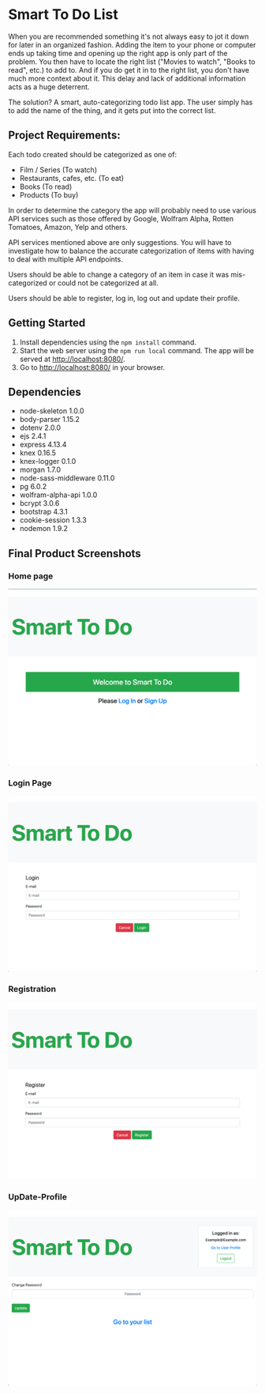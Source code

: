 # Smart To Do List

When you are recommended something it's not always easy to jot it down for later in an organized fashion. Adding the item to your phone or computer ends up taking time and opening up the right app is only part of the problem. You then have to locate the right list ("Movies to watch", "Books to read", etc.) to add to. And if you do get it in to the right list, you don't have much more context about it. This delay and lack of additional information acts as a huge deterrent.

The solution? A smart, auto-categorizing todo list app. The user simply has to add the name of the thing, and it gets put into the correct list.

## Project Requirements:

Each todo created should be categorized as one of:

* Film / Series (To watch)
* Restaurants, cafes, etc. (To eat)
* Books (To read)
* Products (To buy)

In order to determine the category the app will probably need to use various API services such as those offered by Google, Wolfram Alpha, Rotten Tomatoes, Amazon, Yelp and others.

API services mentioned above are only suggestions. You will have to investigate how to balance the accurate categorization of items with having to deal with multiple API endpoints.

Users should be able to change a category of an item in case it was mis-categorized or could not be categorized at all.

Users should be able to register, log in, log out and update their profile.

## Getting Started

1. Install dependencies using the `npm install` command.
2. Start the web server using the `npm run local` command. The app will be served at <http://localhost:8080/>.
3. Go to <http://localhost:8080/> in your browser.

## Dependencies

- node-skeleton 1.0.0
- body-parser 1.15.2
- dotenv 2.0.0
- ejs 2.4.1
- express 4.13.4
- knex 0.16.5
- knex-logger 0.1.0
- morgan 1.7.0
- node-sass-middleware 0.11.0
- pg 6.0.2
- wolfram-alpha-api 1.0.0
- bcrypt 3.0.6
- bootstrap 4.3.1
- cookie-session 1.3.3
- nodemon 1.9.2

## Final Product Screenshots

### Home page
!["Home page"](read-me-images/Home.png)
### Login Page
!["Login Page"](read-me-images/Login.png)
### Registration
!["Registration"](read-me-images/Registration.png)
### UpDate-Profile
!["UpDate-Profile"](read-me-images/UpDate-Profile.png)










